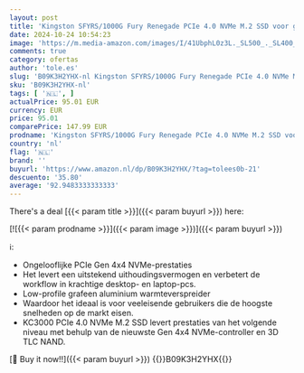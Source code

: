 ```yaml
---
layout: post
title: 'Kingston SFYRS/1000G Fury Renegade PCIe 4.0 NVMe M.2 SSD voor gamers  pc-liefhebbers en AVR-gebruikers Zwart'
date: 2024-10-24 10:54:23
image: 'https://m.media-amazon.com/images/I/41UbphL0z3L._SL500_._SL400_.jpg'
comments: true
category: ofertas
author: 'tole.es'
slug: 'B09K3H2YHX-nl Kingston SFYRS/1000G Fury Renegade PCIe 4.0 NVMe M.2 SSD...'
sku: 'B09K3H2YHX-nl'
tags: [ '🇳🇱', ]
actualPrice: 95.01 EUR
currency: EUR
price: 95.01
comparePrice: 147.99 EUR
prodname: 'Kingston SFYRS/1000G Fury Renegade PCIe 4.0 NVMe M.2 SSD voor gamers  pc-liefhebbers en AVR-gebruikers Zwart'
country: 'nl'
flag: '🇳🇱'
brand: ''
buyurl: 'https://www.amazon.nl/dp/B09K3H2YHX/?tag=tolees0b-21'
descuento: '35.80'
average: '92.9483333333333'
---
```


There's a deal [{{< param title >}}]({{< param buyurl >}})  here:

[![{{< param prodname >}}]({{< param image >}})]({{< param buyurl >}})

ℹ️:

- Ongelooflijke PCIe Gen 4x4 NVMe-prestaties
- Het levert een uitstekend uithoudingsvermogen en verbetert de workflow in krachtige desktop- en laptop-pcs.
- Low-profile grafeen aluminium warmteverspreider
- Waardoor het ideaal is voor veeleisende gebruikers die de hoogste snelheden op de markt eisen.
- KC3000 PCIe 4.0 NVMe M.2 SSD levert prestaties van het volgende niveau met behulp van de nieuwste Gen 4x4 NVMe-controller en 3D TLC NAND.

[🛒 Buy it now!!]({{< param buyurl >}})
{{<world>}}B09K3H2YHX{{</world>}}
